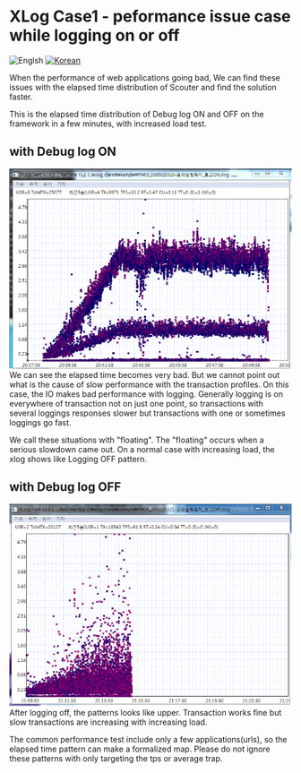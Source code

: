 # XLog Case1 - peformance issue case while logging on or off
![Englsh](https://img.shields.io/badge/language-English-red.svg) [![Korean](https://img.shields.io/badge/language-Korean-blue.svg)](XLog-Case1.md)

When the performance of web applications going bad, We can find these issues with the elapsed time distribution of Scouter and find the solution faster.

This is the elapsed time distribution of Debug log ON and OFF on the framework in a few minutes, with increased load test.

## with Debug log ON
![Log On](../img/client/xlog_log_on_case.png)
We can see the elapsed time becomes very bad. 
But we cannot point out what is the cause of slow performance with the transaction profiles. 
On this case, the IO makes bad performance with logging. 
Generally logging is on everywhere of transaction not on just one point, so transactions with several loggings responses slower but transactions with one or sometimes loggings go fast.

We call these situations with "floating". The "floating" occurs when a serious slowdown came out. 
On a normal case with increasing load, the xlog shows like Logging OFF pattern. 

## with Debug log OFF
![Log Off](../img/client/xlog_log_off_case.png)
After logging off, the patterns looks like upper. 
Transaction works fine but slow transactions are increasing with increasing load.

The common performance test include only a few applications(urls), so the elapsed time pattern can make a formalized map. 
Please do not ignore these patterns with only targeting the tps or average trap.
